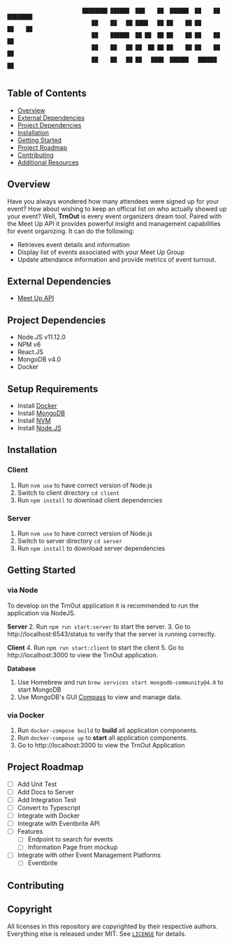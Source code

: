 ```
                        ████████ ██████  ███    ██  ██████  ██    ██ ████████ 
                           ██    ██   ██ ████   ██ ██    ██ ██    ██    ██    
                           ██    ██████  ██ ██  ██ ██    ██ ██    ██    ██    
                           ██    ██   ██ ██  ██ ██ ██    ██ ██    ██    ██    
                           ██    ██   ██ ██   ████  ██████   ██████     ██    
                                                    
```
## Table of Contents
* [Overview](#overview)
* [External Dependencies](#external-dependencies)
* [Project Dependencies](#project-dependencies)
* [Installation](#installation)
* [Getting Started](#getting-started)
* [Project Roadmap](#project-roadmap)
* [Contributing](#contributing)
* [Additional Resources](#additional-resources)

## Overview
Have you always wondered how many attendees were signed up for your event? How about wishing to keep an official list on who actually showed up your event? Well, **TrnOut** is every event organizers dream tool. Paired with the Meet Up API it provides powerful insight and management capabilities for event organizing. It can do the following:
* Retrieves event details and information
* Display list of events associated with your Meet Up Group
* Update attendance information and provide metrics of event turnout.


## External Dependencies
* [Meet Up API](https://www.meetup.com/api/guide/)

## Project Dependencies
* Node.JS v11.12.0
* NPM v6
* React.JS
* MongoDB v4.0
* Docker

## Setup Requirements
* Install [Docker](https://docs.docker.com/get-docker/)
* Install [MongoDB](https://www.mongodb.com/try/download/community)
* Install [NVM](https://github.com/nvm-sh/nvm)
* Install [Node.JS](https://nodejs.org/en/download/)

## Installation
### Client
1. Run `nvm use` to have correct version of Node.js
1. Switch to client directory `cd client`
2. Run `npm install` to download client dependencies

### Server
1. Run `nvm use` to have correct version of Node.js
1. Switch to server directory `cd server`
2. Run `npm install` to download server dependencies

## Getting Started 
### via Node
To develop on the TrnOut application it is recommended to run the application via NodeJS. 

**Server**
2. Run `npm run start:server` to start the server.
3. Go to http://localhost:6543/status to verify that the server is running correctly.

**Client**
4. Run `npm run start:client` to start the client
5. Go to http://localhost:3000 to view the TrnOut application.

**Database**
1. Use Homebrew and run `brew services start mongodb-community@4.0` to start MongoDB
2. Use MongoDB's GUI [Compass](https://www.mongodb.com/try/download/compass) to view and manage data.

### via Docker
1. Run `docker-compose build` to **build** all application components.
2. Run `docker-compose up` to **start** all application components.
3. Go to http://localhost:3000 to view the TrnOut Application

## Project Roadmap
- [ ] Add Unit Test
- [ ] Add Docs to Server
- [ ] Add Integration Test
- [ ] Convert to Typescript
- [ ] Integrate with Docker
- [ ] Integrate with Eventbrite API
- [ ] Features
  - [ ] Endpoint to search for events
  - [ ] Information Page from mockup
- [ ] Integrate with other Event Management Platforms
  - [ ] Eventbrite

## Contributing

## Copyright
All licenses in this repository are copyrighted by their respective authors.
Everything else is released under MIT. See [`LICENSE`](./LICENSE) for details.
